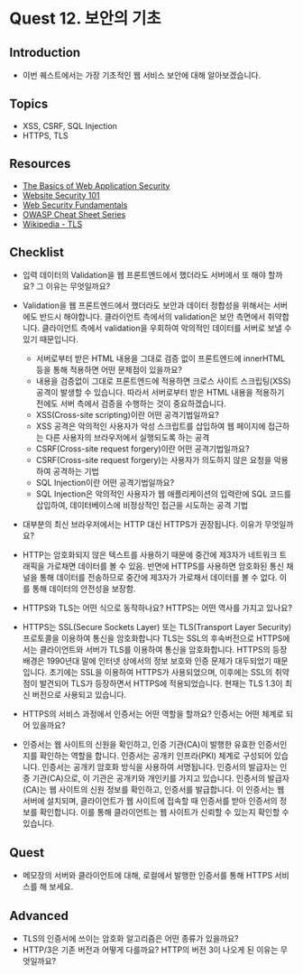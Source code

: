 # Quest 12. 보안의 기초

## Introduction
* 이번 퀘스트에서는 가장 기초적인 웹 서비스 보안에 대해 알아보겠습니다.

## Topics
* XSS, CSRF, SQL Injection
* HTTPS, TLS

## Resources
* [The Basics of Web Application Security](https://martinfowler.com/articles/web-security-basics.html)
* [Website Security 101](https://spyrestudios.com/web-security-101/)
* [Web Security Fundamentals](https://www.shopify.com.ng/partners/blog/web-security-2018)
* [OWASP Cheat Sheet Series](https://cheatsheetseries.owasp.org/)
* [Wikipedia - TLS](https://en.wikipedia.org/wiki/Transport_Layer_Security)

## Checklist
* 입력 데이터의 Validation을 웹 프론트엔드에서 했더라도 서버에서 또 해야 할까요? 그 이유는 무엇일까요?
- Validation을 웹 프론트엔드에서 했더라도 보안과 데이터 정합성을 위해서는 서버에도 반드시 해야합니다.
클라이언트 측에서의 validation은 보안 측면에서 취약합니다. 클라이언트 측에서 validation을 우회하여 악의적인 데이터를 서버로 보낼 수 있기 때문입니다.

  * 서버로부터 받은 HTML 내용을 그대로 검증 없이 프론트엔드에 innerHTML 등을 통해 적용하면 어떤 문제점이 있을까요?
  - 내용을 검증없이 그대로 프론트엔드에 적용하면 크로스 사이트 스크립팅(XSS) 공격이 발생할 수 있습니다. 따라서 서버로부터 받은 HTML 내용을 적용하기 전에도 서버 측에서 검증을 수행하는 것이 중요하겠습니다.

  * XSS(Cross-site scripting)이란 어떤 공격기법일까요?
  - XSS 공격은 악의적인 사용자가 악성 스크립트를 삽입하여 웹 페이지에 접근하는 다른 사용자의 브라우저에서 실행되도록 하는 공격

  * CSRF(Cross-site request forgery)이란 어떤 공격기법일까요?
  - CSRF(Cross-site request forgery)는 사용자가 의도하지 않은 요청을 악용하여 공격하는 기법

  * SQL Injection이란 어떤 공격기법일까요?
  - SQL Injection은 악의적인 사용자가 웹 애플리케이션의 입력란에 SQL 코드를 삽입하여, 데이터베이스에 비정상적인 접근을 시도하는 공격 기법

* 대부분의 최신 브라우저에서는 HTTP 대신 HTTPS가 권장됩니다. 이유가 무엇일까요?
-  HTTP는 암호화되지 않은 텍스트를 사용하기 때문에 중간에 제3자가 네트워크 트래픽을 가로채면 데이터를 볼 수 있음.
반면에 HTTPS를 사용하면 암호화된 통신 채널을 통해 데이터를 전송하므로 중간에 제3자가 가로채서 데이터를 볼 수 없다. 이를 통해 데이터의 안전성을 보장함.

  * HTTPS와 TLS는 어떤 식으로 동작하나요? HTTPS는 어떤 역사를 가지고 있나요?
  - HTTPS는 SSL(Secure Sockets Layer) 또는 TLS(Transport Layer Security) 프로토콜을 이용하여 통신을 암호화합니다 TLS는 SSL의 후속버전으로 HTTPS에서는 클라이언트와 서버가 TLS를 이용하여 통신을 암호화합니다. HTTPS의 등장 배경은 1990년대 말에 인터넷 상에서의 정보 보호와 인증 문제가 대두되었기 때문입니다. 초기에는 SSL을 이용하여 HTTPS가 사용되었으며, 이후에는 SSL의 취약점이 발견되어 TLS가 등장하면서 HTTPS에 적용되었습니다. 현재는 TLS 1.3이 최신 버전으로 사용되고 있습니다.

  * HTTPS의 서비스 과정에서 인증서는 어떤 역할을 할까요? 인증서는 어떤 체계로 되어 있을까요?
  - 인증서는 웹 사이트의 신원을 확인하고, 인증 기관(CA)이 발행한 유효한 인증서인지를 확인하는 역할을 합니다. 인증서는 공개키 인프라(PKI) 체계로 구성되어 있습니다. 인증서는 공개키 암호화 방식을 사용하여 서명됩니다. 인증서의 발급자는 인증 기관(CA)으로, 이 기관은 공개키와 개인키를 가지고 있습니다. 인증서의 발급자(CA)는 웹 사이트의 신원 정보를 확인하고, 인증서를 발급합니다. 이 인증서는 웹 서버에 설치되며, 클라이언트가 웹 사이트에 접속할 때 인증서를 받아 인증서의 정보를 확인합니다. 이를 통해 클라이언트는 웹 사이트가 신뢰할 수 있는지 확인할 수 있습니다.


## Quest
* 메모장의 서버와 클라이언트에 대해, 로컬에서 발행한 인증서를 통해 HTTPS 서비스를 해 보세요.

## Advanced
* TLS의 인증서에 쓰이는 암호화 알고리즘은 어떤 종류가 있을까요?
* HTTP/3은 기존 버전과 어떻게 다를까요? HTTP의 버전 3이 나오게 된 이유는 무엇일까요?
